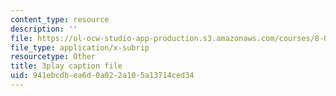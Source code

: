 ```yaml
---
content_type: resource
description: ''
file: https://ol-ocw-studio-app-production.s3.amazonaws.com/courses/8-01sc-classical-mechanics-fall-2016/941ebcdbea6d0a022a105a13714ced34_tO6Wh_HhifI.srt
file_type: application/x-subrip
resourcetype: Other
title: 3play caption file
uid: 941ebcdb-ea6d-0a02-2a10-5a13714ced34
---
```

